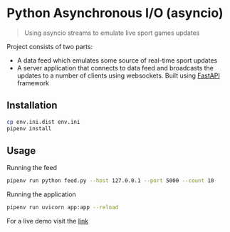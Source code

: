 # Python Asynchronous I/O (asyncio)
> Using asyncio streams to emulate live sport games updates

Project consists of two parts: 
 - A data feed which emulates some source of real-time sport updates
 - A server application that connects to data feed and broadcasts the updates to a number of clients using websockets. Built using [FastAPI](https://fastapi.tiangolo.com/) framework 

## Installation

```sh
cp env.ini.dist env.ini
pipenv install
```

## Usage

Running the feed
```sh
pipenv run python feed.py --host 127.0.0.1 --port 5000 --count 10
```

Running the application
```sh
pipenv run uvicorn app:app --reload
```

For a live demo visit the [link](https://asyncio.viktors.info)
